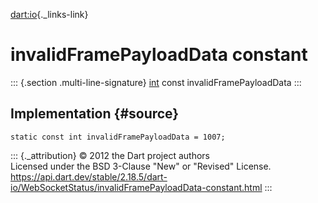 [dart:io](../../dart-io/dart-io-library){._links-link}

invalidFramePayloadData constant
================================

::: {.section .multi-line-signature}
[int](../../dart-core/int-class) const invalidFramePayloadData
:::

Implementation {#source}
--------------

``` {.language-dart data-language="dart"}
static const int invalidFramePayloadData = 1007;
```

::: {._attribution}
© 2012 the Dart project authors\
Licensed under the BSD 3-Clause \"New\" or \"Revised\" License.\
<https://api.dart.dev/stable/2.18.5/dart-io/WebSocketStatus/invalidFramePayloadData-constant.html>
:::
